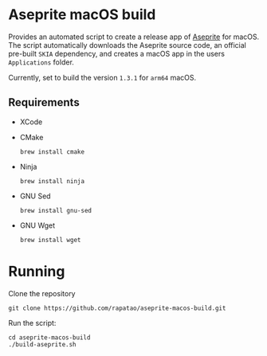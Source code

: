 # Aseprite macOS build

Provides an automated script to create a release app of [Aseprite](https://github.com/aseprite/aseprite) for macOS. The script automatically downloads the Aseprite source code, an official pre-built `SKIA` dependency, and creates a macOS app in the users `Applications` folder.

Currently, set to build the version `1.3.1` for `arm64` macOS.

## Requirements

* XCode
* CMake
    ```shell
    brew install cmake
    ```

* Ninja
    ```shell
    brew install ninja
    ```

* GNU Sed
    ```shell
    brew install gnu-sed
    ```

* GNU Wget
    ```shell
    brew install wget
    ```

# Running

Clone the repository

```shell
git clone https://github.com/rapatao/aseprite-macos-build.git
```

Run the script:

```shell
cd aseprite-macos-build
./build-aseprite.sh
```
